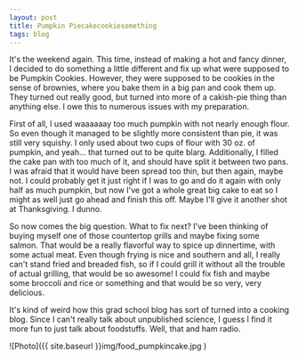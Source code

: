 ```yaml
---
layout: post
title: Pumpkin Piecakecookiesomething
tags: blog
---
```


It's the weekend again. This time, instead of making a hot and fancy dinner, I decided to do something a little different and fix up what were supposed to be Pumpkin Cookies. However, they were supposed to be cookies in the sense of brownies, where you bake them in a big pan and cook them up. They turned out really good, but turned into more of a cakish-pie thing than anything else. I owe this to numerous issues with my preparation.

First of all, I used waaaaaay too much pumpkin with not nearly enough flour. So even though it managed to be slightly more consistent than pie, it was still very squishy. I only used about two cups of flour with 30 oz. of pumpkin, and yeah... that turned out to be quite blarg. Additionally, I filled the cake pan with too much of it, and should have split it between two pans. I was afraid that it would have been spread too thin, but then again, maybe not. I could probably get it just right if I was to go and do it again with only half as much pumpkin, but now I've got a whole great big cake to eat so I might as well just go ahead and finish this off. Maybe I'll give it another shot at Thanksgiving. I dunno.

So now comes the big question. What to fix next? I've been thinking of buying myself one of those countertop grills and maybe fixing some salmon. That would be a really flavorful way to spice up dinnertime, with some actual meat. Even though frying is nice and southern and all, I really can't stand fried and breaded fish, so if I could grill it without all the trouble of actual grilling, that would be so awesome! I could fix fish and maybe some broccoli and rice or something and that would be so very, very delicious.

It's kind of weird how this grad school blog has sort of turned into a cooking blog. Since I can't really talk about unpublished science, I guess I find it more fun to just talk about foodstuffs. Well, that and ham radio.

![Photo]({{ site.baseurl }}img/food_pumpkincake.jpg )
